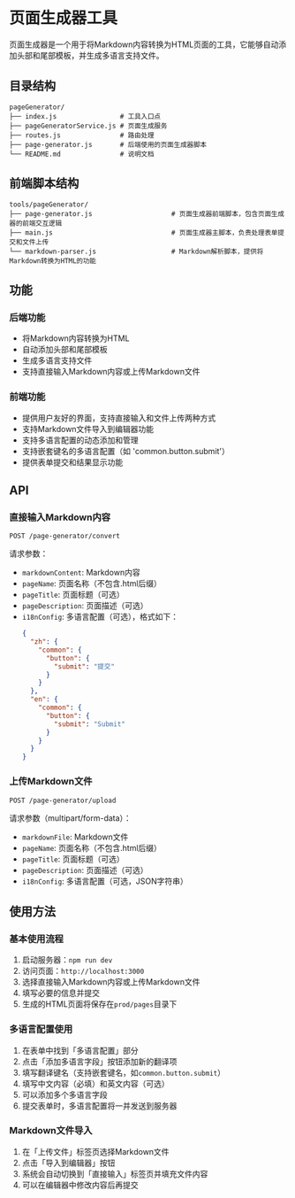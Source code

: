 # 页面生成器工具

页面生成器是一个用于将Markdown内容转换为HTML页面的工具，它能够自动添加头部和尾部模板，并生成多语言支持文件。

## 目录结构

```
pageGenerator/
├── index.js                # 工具入口点
├── pageGeneratorService.js # 页面生成服务
├── routes.js               # 路由处理
├── page-generator.js       # 后端使用的页面生成器脚本
└── README.md               # 说明文档
```

## 前端脚本结构

```
tools/pageGenerator/
├── page-generator.js                    # 页面生成器前端脚本，包含页面生成器的前端交互逻辑
├── main.js                              # 页面生成器主脚本，负责处理表单提交和文件上传
└── markdown-parser.js                   # Markdown解析脚本，提供将Markdown转换为HTML的功能
```

## 功能

### 后端功能

- 将Markdown内容转换为HTML
- 自动添加头部和尾部模板
- 生成多语言支持文件
- 支持直接输入Markdown内容或上传Markdown文件

### 前端功能

- 提供用户友好的界面，支持直接输入和文件上传两种方式
- 支持Markdown文件导入到编辑器功能
- 支持多语言配置的动态添加和管理
- 支持嵌套键名的多语言配置（如 'common.button.submit'）
- 提供表单提交和结果显示功能

## API

### 直接输入Markdown内容

```
POST /page-generator/convert
```

请求参数：

- `markdownContent`: Markdown内容
- `pageName`: 页面名称（不包含.html后缀）
- `pageTitle`: 页面标题（可选）
- `pageDescription`: 页面描述（可选）
- `i18nConfig`: 多语言配置（可选），格式如下：
  ```json
  {
    "zh": {
      "common": {
        "button": {
          "submit": "提交"
        }
      }
    },
    "en": {
      "common": {
        "button": {
          "submit": "Submit"
        }
      }
    }
  }
  ```

### 上传Markdown文件

```
POST /page-generator/upload
```

请求参数（multipart/form-data）：

- `markdownFile`: Markdown文件
- `pageName`: 页面名称（不包含.html后缀）
- `pageTitle`: 页面标题（可选）
- `pageDescription`: 页面描述（可选）
- `i18nConfig`: 多语言配置（可选，JSON字符串）

## 使用方法

### 基本使用流程

1. 启动服务器：`npm run dev`
2. 访问页面：`http://localhost:3000`
3. 选择直接输入Markdown内容或上传Markdown文件
4. 填写必要的信息并提交
5. 生成的HTML页面将保存在`prod/pages`目录下

### 多语言配置使用

1. 在表单中找到「多语言配置」部分
2. 点击「添加多语言字段」按钮添加新的翻译项
3. 填写翻译键名（支持嵌套键名，如`common.button.submit`）
4. 填写中文内容（必填）和英文内容（可选）
5. 可以添加多个多语言字段
6. 提交表单时，多语言配置将一并发送到服务器

### Markdown文件导入

1. 在「上传文件」标签页选择Markdown文件
2. 点击「导入到编辑器」按钮
3. 系统会自动切换到「直接输入」标签页并填充文件内容
4. 可以在编辑器中修改内容后再提交